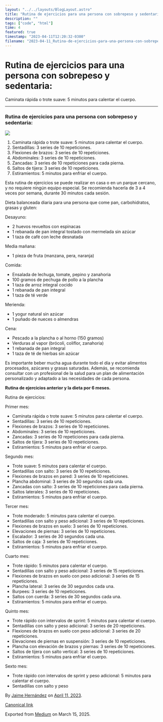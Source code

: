 ```yaml
---
layout: "../../layouts/BlogLayout.astro"
title: "Rutina de ejercicios para una persona con sobrepeso y sedentaria"
description: ""
tags: ["code", "html"]
time: 4
featured: true
timestamp: "2023-04-11T12:20:32-0300"
filename: "2023-04-11_Rutina-de-ejercicios-para-una-persona-con-sobrepeso-y-sedentaria--a8278c82c83f"
---
```


Rutina de ejercicios para una persona con sobrepeso y sedentaria:
=================================================================

Caminata rápida o trote suave: 5 minutos para calentar el cuerpo.

* * *

### Rutina de ejercicios para una persona con sobrepeso y sedentaria:

![](https://cdn-images-1.medium.com/max/800/1*wSmiqc1P3HKkLvxg9pVuVQ.png)

1.  Caminata rápida o trote suave: 5 minutos para calentar el cuerpo.
2.  Sentadillas: 3 series de 10 repeticiones.
3.  Flexiones de brazos: 3 series de 10 repeticiones.
4.  Abdominales: 3 series de 10 repeticiones.
5.  Zancadas: 3 series de 10 repeticiones para cada pierna.
6.  Saltos de tijera: 3 series de 10 repeticiones.
7.  Estiramientos: 5 minutos para enfriar el cuerpo.

Esta rutina de ejercicios se puede realizar en casa o en un parque cercano, y no requiere ningún equipo especial. Se recomienda hacerla de 3 a 4 veces por semana, durante 30 minutos cada sesión.

Dieta balanceada diaria para una persona que come pan, carbohidratos, grasas y gluten:

Desayuno:

*   2 huevos revueltos con espinacas
*   1 rebanada de pan integral tostado con mermelada sin azúcar
*   1 taza de café con leche desnatada

Media mañana:

*   1 pieza de fruta (manzana, pera, naranja)

Comida:

*   Ensalada de lechuga, tomate, pepino y zanahoria
*   100 gramos de pechuga de pollo a la plancha
*   1 taza de arroz integral cocido
*   1 rebanada de pan integral
*   1 taza de té verde

Merienda:

*   1 yogur natural sin azúcar
*   1 puñado de nueces o almendras

Cena:

*   Pescado a la plancha o al horno (150 gramos)
*   Verduras al vapor (brócoli, coliflor, zanahoria)
*   1 rebanada de pan integral
*   1 taza de té de hierbas sin azúcar

Es importante beber mucha agua durante todo el día y evitar alimentos procesados, azúcares y grasas saturadas. Además, se recomienda consultar con un profesional de la salud para un plan de alimentación personalizado y adaptado a las necesidades de cada persona.

**Rutina de ejercicios anterior y la dieta por 6 meses.**

Rutina de ejercicios:

Primer mes:

*   Caminata rápida o trote suave: 5 minutos para calentar el cuerpo.
*   Sentadillas: 3 series de 10 repeticiones.
*   Flexiones de brazos: 3 series de 10 repeticiones.
*   Abdominales: 3 series de 10 repeticiones.
*   Zancadas: 3 series de 10 repeticiones para cada pierna.
*   Saltos de tijera: 3 series de 10 repeticiones.
*   Estiramientos: 5 minutos para enfriar el cuerpo.

Segundo mes:

*   Trote suave: 5 minutos para calentar el cuerpo.
*   Sentadillas con salto: 3 series de 10 repeticiones.
*   Flexiones de brazos en pared: 3 series de 10 repeticiones.
*   Plancha abdominal: 3 series de 30 segundos cada una.
*   Zancadas con salto: 3 series de 10 repeticiones para cada pierna.
*   Saltos laterales: 3 series de 10 repeticiones.
*   Estiramientos: 5 minutos para enfriar el cuerpo.

Tercer mes:

*   Trote moderado: 5 minutos para calentar el cuerpo.
*   Sentadillas con salto y peso adicional: 3 series de 10 repeticiones.
*   Flexiones de brazos en suelo: 3 series de 10 repeticiones.
*   Elevaciones de piernas: 3 series de 10 repeticiones.
*   Escalador: 3 series de 30 segundos cada una.
*   Saltos de caja: 3 series de 10 repeticiones.
*   Estiramientos: 5 minutos para enfriar el cuerpo.

Cuarto mes:

*   Trote rápido: 5 minutos para calentar el cuerpo.
*   Sentadillas con salto y peso adicional: 3 series de 15 repeticiones.
*   Flexiones de brazos en suelo con peso adicional: 3 series de 15 repeticiones.
*   Plancha lateral: 3 series de 30 segundos cada una.
*   Burpees: 3 series de 10 repeticiones.
*   Saltos con cuerda: 3 series de 30 segundos cada una.
*   Estiramientos: 5 minutos para enfriar el cuerpo.

Quinto mes:

*   Trote rápido con intervalos de sprint: 5 minutos para calentar el cuerpo.
*   Sentadillas con salto y peso adicional: 3 series de 20 repeticiones.
*   Flexiones de brazos en suelo con peso adicional: 3 series de 20 repeticiones.
*   Elevaciones de piernas en suspensión: 3 series de 10 repeticiones.
*   Plancha con elevación de brazos y piernas: 3 series de 10 repeticiones.
*   Saltos de tijera con salto vertical: 3 series de 10 repeticiones.
*   Estiramientos: 5 minutos para enfriar el cuerpo.

Sexto mes:

*   Trote rápido con intervalos de sprint y peso adicional: 5 minutos para calentar el cuerpo.
*   Sentadillas con salto y peso

By [Jaime Hernández](https://medium.com/@devjaime) on [April 11, 2023](https://medium.com/p/a8278c82c83f).

[Canonical link](https://medium.com/@devjaime/rutina-de-ejercicios-para-una-persona-con-sobrepeso-y-sedentaria-a8278c82c83f)

Exported from [Medium](https://medium.com) on March 15, 2025.
